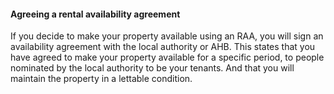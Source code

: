 ####  Agreeing a rental availability agreement

If you decide to make your property available using an RAA, you will sign an
availability agreement with the local authority or AHB. This states that you
have agreed to make your property available for a specific period, to people
nominated by the local authority to be your tenants. And that you will
maintain the property in a lettable condition.
